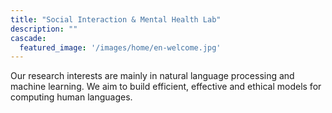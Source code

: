 ```yaml
---
title: "Social Interaction & Mental Health Lab"
description: ""
cascade:
  featured_image: '/images/home/en-welcome.jpg'
---
```


Our research interests are mainly in natural language processing and machine learning. We aim to build efficient, effective and ethical models for computing human languages.
